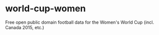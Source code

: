 # world-cup-women
Free open public domain football data for the Women's World Cup (incl. Canada 2015, etc.)
